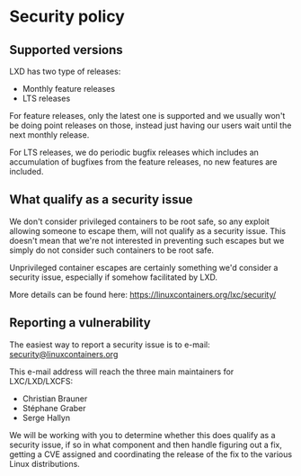 # Security policy
## Supported versions
LXD has two type of releases:
 - Monthly feature releases
 - LTS releases

For feature releases, only the latest one is supported and we usually
won't be doing point releases on those, instead just having our users
wait until the next monthly release.

For LTS releases, we do periodic bugfix releases which includes an
accumulation of bugfixes from the feature releases, no new features are
included.

## What qualify as a security issue
We don't consider privileged containers to be root safe, so any exploit
allowing someone to escape them, will not qualify as a security issue.
This doesn't mean that we're not interested in preventing such escapes
but we simply do not consider such containers to be root safe.

Unprivileged container escapes are certainly something we'd consider a
security issue, especially if somehow facilitated by LXD.

More details can be found here: https://linuxcontainers.org/lxc/security/

## Reporting a vulnerability
The easiest way to report a security issue is to e-mail: security@linuxcontainers.org

This e-mail address will reach the three main maintainers for LXC/LXD/LXCFS:
 - Christian Brauner
 - Stéphane Graber
 - Serge Hallyn

We will be working with you to determine whether this does qualify as a
security issue, if so in what component and then handle figuring out a
fix, getting a CVE assigned and coordinating the release of the fix to
the various Linux distributions.
